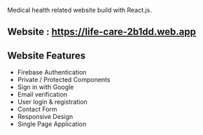 Medical health related website build with React.js.

## Website : https://life-care-2b1dd.web.app

## Website Features

- Firebase Authentication
- Private / Protected Components
- Sign in with Google
- Email verification
- User login & registration
- Contact Form
- Responsive Design
- Single Page Application
